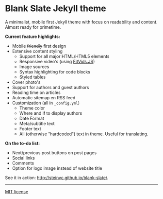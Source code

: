 # Blank Slate Jekyll theme

A minimalist, mobile first Jekyll theme with focus on readability and content. Almost ready for primetime.

**Current feature highlights:**

* Mobile ~~friendly~~ first design
* Extensive content styling
  * Support for all major HTML/HTML5 elements
  * Responsive video's (using [FitVids.JS](http://fitvidsjs.com/))
  * Image sources
  * Syntax highlighting for code blocks
  * Styled tables
* Cover photo's
* Support for authors and guest authors
* Reading time on articles
* Automatic sitemap en RSS feed
* Customization (all in `_config.yml`)
  * Theme color
  * Where and if to display authors
  * Date Format
  * Meta/subtitle text
  * Footer text
  * All (otherwise "hardcoded") text in theme. Useful for translating.

**On the to-do list:**

* Next/previous post buttons on post pages
* Social links
* Comments
* Option for logo image instead of website title

See it in action: http://steinvc.github.io/blank-slate/.

---

[MIT license](http://opensource.org/licenses/MIT)

